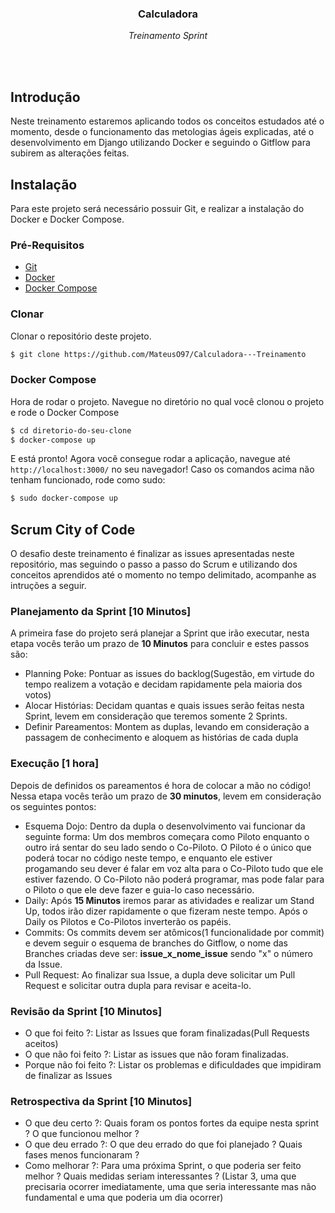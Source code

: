   <h3 align="center">Calculadora</h3>

  <p align="center">
    <i>Treinamento Sprint</i>
    <br>
</p>


<br></br>

## Introdução

Neste treinamento estaremos aplicando todos os conceitos estudados até o momento, desde o funcionamento das metologias ágeis explicadas, até o desenvolvimento em Django utilizando Docker e seguindo o Gitflow para subirem as alterações feitas.

## Instalação
Para este projeto será necessário possuir Git, e realizar a instalação do Docker e Docker Compose.

### Pré-Requisitos
* [Git](https://git-scm.com/)
* [Docker](https://www.docker.com/community-edition#/download)
* [Docker Compose](https://docs.docker.com/compose/install/)

### Clonar
Clonar o repositório deste projeto.

```bash
$ git clone https://github.com/MateusO97/Calculadora---Treinamento
```

### Docker Compose
Hora de rodar o projeto. Navegue no diretório no qual você clonou o projeto e rode o Docker Compose

```bash
$ cd diretorio-do-seu-clone
$ docker-compose up
```

E está pronto! Agora você consegue rodar a aplicação, navegue até `http://localhost:3000/` no seu navegador!
Caso os comandos acima não tenham funcionado, rode como sudo:

```bash
$ sudo docker-compose up
```


## Scrum City of Code

O desafio deste treinamento é finalizar as issues apresentadas neste repositório, mas seguindo o passo a passo do Scrum e utilizando dos conceitos aprendidos até o momento no tempo delimitado, acompanhe as intruções a seguir.

### Planejamento da Sprint [10 Minutos]

A primeira fase do projeto será planejar a Sprint que irão executar, nesta etapa vocês terão um prazo de <b>10 Minutos</b> para concluir e estes passos são:

  - Planning Poke: Pontuar as issues do backlog(Sugestão, em virtude do tempo realizem a votação e decidam rapidamente pela maioria dos votos)
  - Alocar Histórias: Decidam quantas e quais issues serão feitas nesta Sprint, levem em consideração que teremos somente 2 Sprints.
  - Definir Pareamentos: Montem as duplas, levando em consideração a passagem de conhecimento e aloquem as histórias de cada dupla
  
  
### Execução [1 hora]

Depois de definidos os pareamentos é hora de colocar a mão no código! Nessa etapa vocês terão um prazo de <b>30 minutos</b>, levem em consideração os seguintes pontos:

  - Esquema Dojo: Dentro da dupla o desenvolvimento vai funcionar da seguinte forma: Um dos membros começara como Piloto enquanto o outro irá sentar do seu lado sendo o Co-Piloto. O Piloto é o único que poderá tocar no código neste tempo, e enquanto ele estiver progamando seu dever é falar em voz alta para o Co-Piloto tudo que ele estiver fazendo. O Co-Piloto não poderá programar, mas pode falar para o Piloto o que ele deve fazer e guia-lo caso necessário.
  - Daily: Após <b>15 Minutos</b> iremos parar as atividades e realizar um Stand Up, todos irão dizer rapidamente o que fizeram neste tempo. Após o Daily os Pilotos e Co-Pilotos inverterão os papéis.
  - Commits: Os commits devem ser atômicos(1 funcionalidade por commit) e devem seguir o esquema de branches do Gitflow, o nome das Branches criadas deve ser: <b>issue_x_nome_issue</b> sendo "x" o número da Issue. 
  - Pull Request: Ao finalizar sua Issue, a dupla deve solicitar um Pull Request e solicitar outra dupla para revisar e aceita-lo.
  
 ### Revisão da Sprint [10 Minutos]

  - O que foi feito ?: Listar as Issues que foram finalizadas(Pull Requests aceitos)
  - O que não foi feito ?: Listar as issues que não foram finalizadas.
  - Porque não foi feito ?: Listar os problemas e dificuldades que impidiram de finalizar as Issues
  
 ### Retrospectiva da Sprint [10 Minutos]

  - O que deu certo ?: Quais foram os pontos fortes da equipe nesta sprint ? O que funcionou melhor ?
  - O que deu errado ?: O que deu errado do que foi planejado ? Quais fases menos funcionaram ?
  - Como melhorar ?: Para uma próxima Sprint, o que poderia ser feito melhor ? Quais medidas seriam interessantes ? (Listar 3, uma que precisaria ocorrer imediatamente, uma que seria interessante mas não fundamental e uma que poderia um dia ocorrer)

